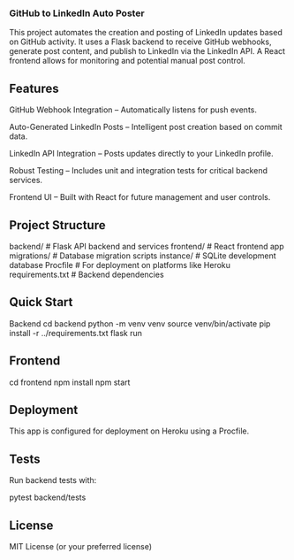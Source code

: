 ### GitHub to LinkedIn Auto Poster

This project automates the creation and posting of LinkedIn updates based on GitHub activity. It uses a Flask backend to receive GitHub webhooks, generate post content, and publish to LinkedIn via the LinkedIn API. A React frontend allows for monitoring and potential manual post control.

## Features

GitHub Webhook Integration – Automatically listens for push events.

Auto-Generated LinkedIn Posts – Intelligent post creation based on commit data.

LinkedIn API Integration – Posts updates directly to your LinkedIn profile.

Robust Testing – Includes unit and integration tests for critical backend services.

Frontend UI – Built with React for future management and user controls.

## Project Structure

backend/ # Flask API backend and services
frontend/ # React frontend app
migrations/ # Database migration scripts
instance/ # SQLite development database
Procfile # For deployment on platforms like Heroku
requirements.txt # Backend dependencies

## Quick Start

Backend
cd backend
python -m venv venv
source venv/bin/activate
pip install -r ../requirements.txt
flask run

## Frontend

cd frontend
npm install
npm start

## Deployment

This app is configured for deployment on Heroku using a Procfile.

## Tests

Run backend tests with:

pytest backend/tests

## License

MIT License (or your preferred license)
